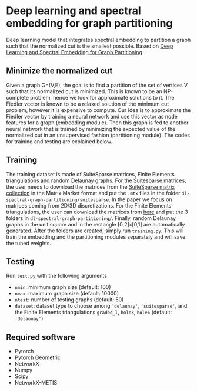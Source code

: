 # Deep learning and spectral embedding for graph partitioning

Deep learning model that integrates spectral embedding to partition a graph such that the normalized cut is the smallest possible. Based on [Deep Learning and Spectral Embedding for Graph Partitioning](https://epubs.siam.org/doi/10.1137/1.9781611977141.3).

## Minimize the normalized cut

Given a graph G=(V,E), the goal is to find a partition of the set of vertices V such that its normalized cut is minimized. This is known to be an NP-complete problem, hence we look for approximate solutions to it. The Fiedler vector is known to be a relaxed solution of the minimum cut problem, however it is expensive to compute. Our idea is to approximate the Fiedler vector by training a neural network and use this vector as node features for a graph (embedding module). Then this graph is fed to another neural network that is trained by minimizing the expected value of the normalized cut in an unsupervised fashion (partitioning module). The codes for training and testing are explained below.

## Training

The training dataset is made of SuiteSparse matrices, Finite Elements triangulations and random Delaunay graphs. For the Suitesparse matrices, the user needs to download the matrices from the [SuiteSparse matrix collection](https://sparse.tamu.edu/) in the Matrix Market format and put the ``.mtx`` files in the folder ``dl-spectral-graph-partitioning/suitesparse``. In the paper we focus on matrices coming from 2D/3D discretizations. For the Finite Elements triangulations, the user can download the matrices from [here](https://portal.nersc.gov/project/sparse/strumpack/fe_triangulations.tar.xz) and put the 3 folders in ``dl-spectral-graph-partitioning/``. Finally, random Delaunay graphs in the unit square and in the rectangle [0,2]x[0,1] are automatically generated. After the folders are created, simply run ``training.py``. This will train the embedding and the partitioning modules separately and will save the tuned weights.

## Testing

Run ``test.py`` with the following arguments
- ``nmin``: minimum graph size (default: 100)
- ``nmax``: maximum graph size (default: 10000)
- ``ntest``: number of testing graphs (default: 50)
- ``dataset``: dataset type to choose among ``'delaunay'``, ``'suitesparse'``, and the Finite Elements triangulations ``graded_l``, ``hole3``, ``hole6`` (default: ``'delaunay'``). 

## Required software
- Pytorch
- Pytorch Geometric
- NetworkX
- Numpy
- Scipy
- NetworkX-METIS
